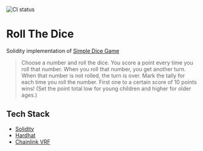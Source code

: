 ![CI status](https://github.com/glinda93/roll-the-dice/actions/workflows/main.yml/badge.svg)

# Roll The Dice

Solidity implementation of [Simple Dice Game](https://www.lancasterschools.org/cms/lib/NY19000266/Centricity/Domain/454/dice%20games.pdf)

> Choose a number and roll the dice. You score a point every time you roll that number. When you
> roll that number, you get another turn. When that number is not rolled, the turn is over. Mark the
> tally for each time you roll the number. First one to a certain score of 10 points wins! (Set the
> point total low for young children and higher for older ages.)

## Tech Stack

- [Solidity](https://docs.soliditylang.org/)
- [Hardhat](https://hardhat.org)
- [Chainlink VRF](https://docs.chain.link/docs/chainlink-vrf/)
